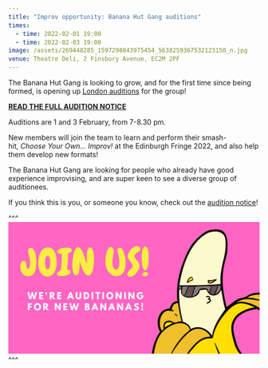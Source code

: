 ```yaml
---
title: "Improv opportunity: Banana Hut Gang auditions"
times:
  - time: 2022-02-01 19:00
  - time: 2022-02-03 19:00
image: /assets/269448285_1597298843975454_5638259367532123150_n.jpg
venue: Theatre Deli, 2 Finsbury Avenue, EC2M 2PF
---
```

The Banana Hut Gang is looking to grow, and for the first time since being formed, is opening up [London auditions](https://sedos.co.uk/get-involved) for the group!

**[READ THE FULL AUDITION NOTICE](https://docs.google.com/document/d/1-xqqJ63kKp9HCeC8rPMHXHyQmIiV6msRY1AtfTGkcD0/edit)**

Auditions are 1 and 3 February, from 7-8.30 pm. 

New members will join the team to learn and perform their smash-hit, *Choose Your Own... Improv!* at the Edinburgh Fringe 2022, and also help them develop new formats! 

The Banana Hut Gang are looking for people who already have good experience improvising, and are super keen to see a diverse group of auditionees. 

If you think this is you, or someone you know, check out the [audition notice](https://docs.google.com/document/d/1-xqqJ63kKp9HCeC8rPMHXHyQmIiV6msRY1AtfTGkcD0/edit)!

^^^ ![](/assets/269448285_1597298843975454_5638259367532123150_n.jpg)
^^^